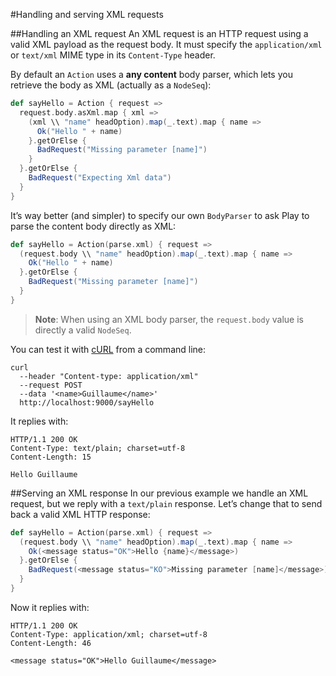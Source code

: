 #Handling and serving XML requests


##Handling an XML request
An XML request is an HTTP request using a valid XML payload as the request body. It must specify the `application/xml` or `text/xml` MIME type in its `Content-Type` header.

By default an `Action` uses a **any content** body parser, which lets you retrieve the body as XML (actually as a `NodeSeq`):

```scala
def sayHello = Action { request =>
  request.body.asXml.map { xml =>
    (xml \\ "name" headOption).map(_.text).map { name =>
      Ok("Hello " + name)
    }.getOrElse {
      BadRequest("Missing parameter [name]")
    }
  }.getOrElse {
    BadRequest("Expecting Xml data")
  }
}
```

It’s way better (and simpler) to specify our own `BodyParser` to ask Play to parse the content body directly as XML:

```scala
def sayHello = Action(parse.xml) { request =>
  (request.body \\ "name" headOption).map(_.text).map { name =>
    Ok("Hello " + name)
  }.getOrElse {
    BadRequest("Missing parameter [name]")
  }
}
```

> **Note**: When using an XML body parser, the `request.body` value is directly a valid `NodeSeq`. 

You can test it with [cURL](http://curl.haxx.se/)  from a command line:

```shell
curl 
  --header "Content-type: application/xml" 
  --request POST 
  --data '<name>Guillaume</name>' 
  http://localhost:9000/sayHello
```

It replies with:

```
HTTP/1.1 200 OK
Content-Type: text/plain; charset=utf-8
Content-Length: 15

Hello Guillaume
```


##Serving an XML response
In our previous example we handle an XML request, but we reply with a `text/plain` response. Let’s change that to send back a valid XML HTTP response:

```scala
def sayHello = Action(parse.xml) { request =>
  (request.body \\ "name" headOption).map(_.text).map { name =>
    Ok(<message status="OK">Hello {name}</message>)
  }.getOrElse {
    BadRequest(<message status="KO">Missing parameter [name]</message>)
  }
}
```

Now it replies with:

```
HTTP/1.1 200 OK
Content-Type: application/xml; charset=utf-8
Content-Length: 46

<message status="OK">Hello Guillaume</message>
```